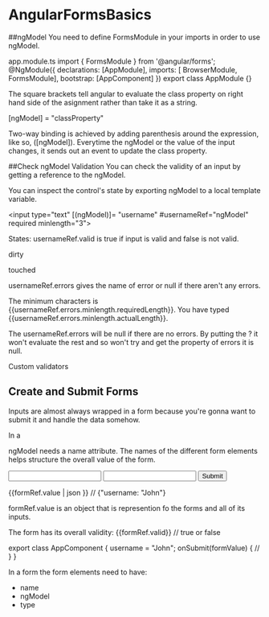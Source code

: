 # AngularFormsBasics

##ngModel
You need to define FormsModule in your imports in order to use ngModel.

app.module.ts
import { FormsModule } from '@angular/forms';
@NgModule({
    declarations: [AppModule],
    imports: [ BrowserModule, FormsModule],
    bootstrap: [AppComponent]
})
export class AppModule {}

The square brackets tell angular to evaluate the class property on right hand side of the asignment rather than take it as a string. 

[ngModel] = "classProperty"

Two-way binding is achieved by adding parenthesis around the expression, like so, ([ngModel]). Everytime the ngModel or the value of the input changes, it sends out an event to update the class property.  

##Check ngModel Validation
You can check the validity of an input by getting a reference to the ngModel.

You can inspect the control's state by exporting ngModel to a local template variable. 

<input type="text" 
[(ngModel)]= "username" 
#usernameRef="ngModel"
required
minlength="3">

States:
usernameRef.valid is true if input is valid and false is not valid.

dirty

touched

usernameRef.errors gives the name of error or null if there aren't any errors.

<div *ngIf="usernameRef.errors?.minlength">The minimum characters is 
{{usernameRef.errors.minlength.requiredLength}}.
You have typed
{{usernameRef.errors.minlength.actualLength}}.
</div>

The usernameRef.errors will be null if there are no errors. By putting the ? it won't evaluate the rest and so won't try and get the property of errors it is null. 

Custom validators


## Create and Submit Forms

Inputs are almost always wrapped in a form because you're gonna want to submit it and handle the data somehow. 

In a <form> ngModel needs a name attribute. The names of the different form elements helps structure the overall value of the form. 

<form #formRef="ngForm" (ngSubmit)="onSubmit(formRef.value)">
    <input
        name="username">
    <input type="password" ngModel name="password">
    <button type="submit">Submit</button>
</form>
{{formRef.value | json }} // {"username: "John"}

formRef.value is an object that is represention fo the forms and all of its inputs.

The form has its overall validity:
{{formRef.valid}} // true or false

export class AppComponent {
    username = "John";
    onSubmit(formValue) {
        //
    }
}

In a form the form elements need to have:
* name
* ngModel
* type